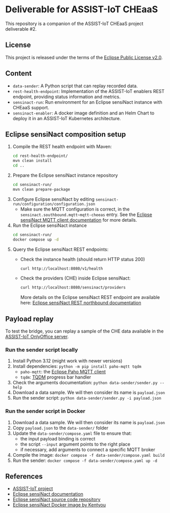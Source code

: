 # Deliverable for ASSIST-IoT CHEaaS

This repository is a companion of the ASSIST-IoT CHEaaS project deliverable #2.

## License

This project is released under the terms of the [Eclipse Public License v2.0](./LICENSE).

## Content

* `data-sender`: A Python script that can replay recorded data.
* `rest-health-endpoint`: Implementation of the ASSIST-IoT enablers REST endpoint, providing status information and metrics.
* `sensinact-run`: Run environment for an Eclipse sensiNact instance with CHEaaS support.
* `sensinact-enabler`: A docker image definition and an Helm Chart to deploy it in an ASSIST-IoT Kubernetes architecture.

## Eclipse sensiNact composition setup

1. Compile the REST health endpoint with Maven:
   ```bash
   cd rest-health-endpoint/
   mvn clean install
   cd ..
   ```
2. Prepare the Eclipse sensiNact instance repository
   ```bash
   cd sensinact-run/
   mvn clean prepare-package
   ```
3. Configure Eclipse sensiNact by editing `sensinact-run/configuration/configuration.json`
   * Make sure the MQTT configuration is correct, in the `sensinact.southbound.mqtt~mqtt-cheeas` entry.
   See the [Eclipse sensiNact MQTT client documentation](https://eclipse-sensinact.readthedocs.io/en/latest/southbound/mqtt/mqtt-client.html#configuration) for more details.
4. Run the Eclipse sensiNact instance
   ```bash
   cd sensinact-run/
   docker compose up -d
   ```
5. Query the Eclipse sensiNact REST endpoints:
   * Check the instance health (should return HTTP status 200)
     ```bash
     curl http://localhost:8080/v1/health
     ```
   * Check the providers (CHE) inside Eclipse sensiNact:
     ```bash
     curl http://localhost:8080/sensinact/providers
     ```

     More details on the Eclipse sensiNact REST endpoint are available here:
     [Eclipse sensiNact REST northbound documentation](https://eclipse-sensinact.readthedocs.io/en/latest/northbound/RestDataAccess.html)

## Payload replay

To test the bridge, you can replay a sample of the CHE data available in the [ASSIST-IoT OnlyOffice server](https://onlyoffice.assist-iot.eu/).

### Run the sender script locally

1. Install Python 3.12 (might work with newer versions)
2. Install dependencies: `python -m pip install paho-mqtt tqdm`
    * `paho-mqtt`: the [Eclipse Paho MQTT client](https://eclipse.dev/paho/index.php?page=clients/python/index.php)
    * `tqdm`: [TQDM](https://tqdm.github.io/) progress bar handler
3. Check the arguments documentation: `python data-sender/sender.py --help`
4. Download a data sample. We will then consider its name is `payload.json`
5. Run the sender script:
   `python data-sender/sender.py -i payload.json`

### Run the sender script in Docker

1. Download a data sample. We will then consider its name is `payload.json`
2. Copy `payload.json` to the `data-sender/` folder
3. Update the `data-sender/compose.yaml` file to ensure that:
   * the input payload binding is correct
   * the script `--input` argument points to the right place
   * if necessary, add arguments to connect a specific MQTT broker
4. Compile the image: `docker compose -f data-sender/compose.yaml build`
5. Run the sender: `docker compose -f data-sender/compose.yaml up -d`

## References

* [ASSIST-IoT project](https://assist-iot.eu/)
* [Eclipse sensiNact documentation](https://eclipse-sensinact.readthedocs.io/)
* [Eclipse sensiNact source code repository](https://github.com/eclipse/org.eclipse.sensinact.gateway)
* [Eclipse sensiNact Docker image by Kentyou](https://github.com/kentyou/eclipse-sensinact-container)

